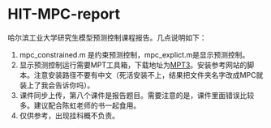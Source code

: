 # HIT-MPC-report
哈尔滨工业大学研究生模型预测控制课程报告。几点说明如下：

1. mpc_constrained.m 是约束预测控制，mpc_explict.m是显示预测控制。
2. 显示预测控制运行需要MPT工具箱，下载地址为[MPT3](https://www.mpt3.org)。安装参考网站的脚本。注意安装路径不要有中文（死活安装不上，结果把文件夹名字改成MPC就装上了我会告诉你吗）。
3. 课件同步上传，第八个课件是报告题目。需要注意的是，课件里面错误比较多。建议配合陈虹老师的书一起食用。
4. 仅供参考，出现挂科概不负责。
